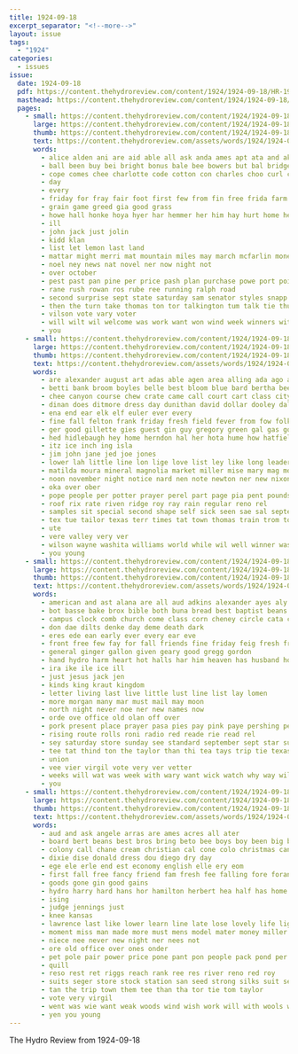 ```yaml
---
title: 1924-09-18
excerpt_separator: "<!--more-->"
layout: issue
tags:
  - "1924"
categories:
  - issues
issue:
  date: 1924-09-18
  pdf: https://content.thehydroreview.com/content/1924/1924-09-18/HR-1924-09-18.pdf
  masthead: https://content.thehydroreview.com/content/1924/1924-09-18/masthead/HR-1924-09-18.jpg
  pages:
    - small: https://content.thehydroreview.com/content/1924/1924-09-18/small/HR-1924-09-18-01.jpg
      large: https://content.thehydroreview.com/content/1924/1924-09-18/large/HR-1924-09-18-01.jpg
      thumb: https://content.thehydroreview.com/content/1924/1924-09-18/thumbnails/HR-1924-09-18-01.jpg
      text: https://content.thehydroreview.com/assets/words/1924/1924-09-18/HR-1924-09-18-01.txt
      words:
        - alice alden ani are aid able all ask anda ames apt ata and ake
        - ball been buy bei bright bonus bale bee bowers but bal bridgeport boys bir big bet body bate bridge
        - cope comes chee charlotte code cotton con charles choo curl clase car cal cop
        - day
        - every
        - friday for fray fair foot first few from fin free frida farm far fund forward fett fail
        - grain game greed gia good grass
        - howe hall honke hoya hyer har hemmer her him hay hurt home heres has hardware hydro hanly
        - ill
        - john jack just jolin
        - kidd klan
        - list let lemon last land
        - mattar might merri mat mountain miles may march mcfarlin money
        - noel ney news nat novel ner now night not
        - over october
        - pest past pan pine per price pash plan purchase powe port point pour piece
        - rane rush rowan ros rube ree running ralph road
        - second surprise sept state saturday sam senator styles snapp seems sample seen she set shown speak size september soon smail states
        - then the turn take thomas ton tor talkington tum talk tie thur tice them tarte thi
        - vilson vote vary voter
        - will wilt wil welcome was work want won wind week winners with
        - you
    - small: https://content.thehydroreview.com/content/1924/1924-09-18/small/HR-1924-09-18-02.jpg
      large: https://content.thehydroreview.com/content/1924/1924-09-18/large/HR-1924-09-18-02.jpg
      thumb: https://content.thehydroreview.com/content/1924/1924-09-18/thumbnails/HR-1924-09-18-02.jpg
      text: https://content.thehydroreview.com/assets/words/1924/1924-09-18/HR-1924-09-18-02.txt
      words:
        - are alexander august art adas able agen area alling ada ago aid amy all auxier and ator
        - betti bank broom boyles belle best bloom blue bard bertha been bon brand back bostick born bright business beckett baby but ber bill beach brothers
        - chee canyon course chew crate came call court cart class city carl cake che code cecil cream colorado county cope cashier clinton corn clerk cooper cata
        - dinan does ditmore dress day dunithan david dollar dooley dal
        - ena end ear elk elf euler ever every
        - fine fall felton frank friday fresh field fever from fow folk first found for fei
        - ger good gillette gies guest gin guy gregory green gal gas goes gertrude goud george
        - hed hidlebaugh hey home herndon hal her hota hume how hatfield hon hag has hor homes him hee hydro
        - itz ice inch ing isla
        - jim john jane jed joe jones
        - lower lah little line lon lige love list ley like long leader lot
        - matilda moura mineral magnolia market miller mise mary mag monday melba man mos mckee mis morgan miles more miss meal
        - noon november night notice nard nen note newton ner new nixon nan now neal
        - oka over ober
        - pope people per potter prayer perel part page pia pent pounds pay pone phi pete peden pax piety
        - roof rix rate riven ridge roy ray rain regular reno rel
        - samples sit special second shape self sick seen sae sal september school seal shanks soll seay sunday sed suit strain selling stewart spore style sun shell stand saturday shee sis sept say smith son subject sas she saige sason scarth
        - tex tue tailor texas terr times tat town thomas train trom ton tian than toe trull triplett tow them tae tole the tim thee toth tene
        - ute
        - vere valley very ver
        - wilson wayne washita williams world while wil well winner was warkentin wee wear will with wie week why went weil wife west
        - you young
    - small: https://content.thehydroreview.com/content/1924/1924-09-18/small/HR-1924-09-18-03.jpg
      large: https://content.thehydroreview.com/content/1924/1924-09-18/large/HR-1924-09-18-03.jpg
      thumb: https://content.thehydroreview.com/content/1924/1924-09-18/thumbnails/HR-1924-09-18-03.jpg
      text: https://content.thehydroreview.com/assets/words/1924/1924-09-18/HR-1924-09-18-03.txt
      words:
        - american and ast alana are all aud adkins alexander ayes aly asa anil
        - bot basse bake brox bible both buna bread best baptist beans bring back been boy bran birth bir ber blakley
        - campus clock comb church come class corn cheney circle cata col city chi chia
        - don dae dilts denke day deme death dark
        - eres ede ean early ever every ear eve
        - front free few fay for fall friends fine friday feig fresh frank forty fergus fee fiest from first fer
        - general ginger gallon given geary good gregg gordon
        - hand hydro harm heart hot halls har him heaven has husband honey hie homa her had
        - ira ike ile ice ill
        - just jesus jack jen
        - kinds king kraut kingdom
        - letter living last live little lust line list lay lomen
        - more morgan many mar must mail may moon
        - north night never noe ner new names now
        - orde ove office old olan off over
        - pork present place prayer pasa pies pay pink paye pershing pees
        - rising route rolls roni radio red reade rie read rel
        - sey saturday store sunday see standard september sept star sun sat smi service salmon soe son shorts south sam seip seer she skeets sir seats sia sit spell
        - tee tat thind ton the taylor than thi tea tays trip tie texas tes toledo thing too tara tin teat
        - union
        - vee vier virgil vote very ver vetter
        - weeks will wat was week with wary want wick watch why way williams wit
        - you
    - small: https://content.thehydroreview.com/content/1924/1924-09-18/small/HR-1924-09-18-04.jpg
      large: https://content.thehydroreview.com/content/1924/1924-09-18/large/HR-1924-09-18-04.jpg
      thumb: https://content.thehydroreview.com/content/1924/1924-09-18/thumbnails/HR-1924-09-18-04.jpg
      text: https://content.thehydroreview.com/assets/words/1924/1924-09-18/HR-1924-09-18-04.txt
      words:
        - aud and ask angele arras are ames acres all ater
        - board bert beans best bros bring beto bee boys boy been big bar but buy business better black
        - colony call chane cream christian cal cone colo christmas canton come church charle can crissman coats
        - dixie dise donald dress dou diego dry day
        - ege ele erle end est economy english elle ery eom
        - first fall free fancy friend fam fresh fee falling fore foran from for
        - goods gone gin good gains
        - hydro harry hard hans hor hamilton herbert hea half has home
        - ising
        - judge jennings just
        - knee kansas
        - lawrence last like lower learn line late lose lovely life light law lee lave look lowing long little lat levy
        - moment miss man made more must mens model mater money miller mew mill
        - niece nee never new night ner nees not
        - ore old office over ones onder
        - pet pole pair power price pone pant pon people pack pond per pae pro prentis pump pelt
        - quill
        - reso rest ret riggs reach rank ree res river reno red roy
        - suits seger store stock station san seed strong silks suit see short stand son shi school span soo sheen such sim salesman shall sos seeds sale style sor
        - tan the trip town them tee than tha tor tie tom taylor
        - vote very virgil
        - went was wie want weak woods wind wish work will with wools wife well week winter wool
        - yen you young
---
```


The Hydro Review from 1924-09-18

<!--more-->

